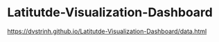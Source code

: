 # Latitutde-Visualization-Dashboard

https://dvstrinh.github.io/Latitutde-Visualization-Dashboard/data.html

